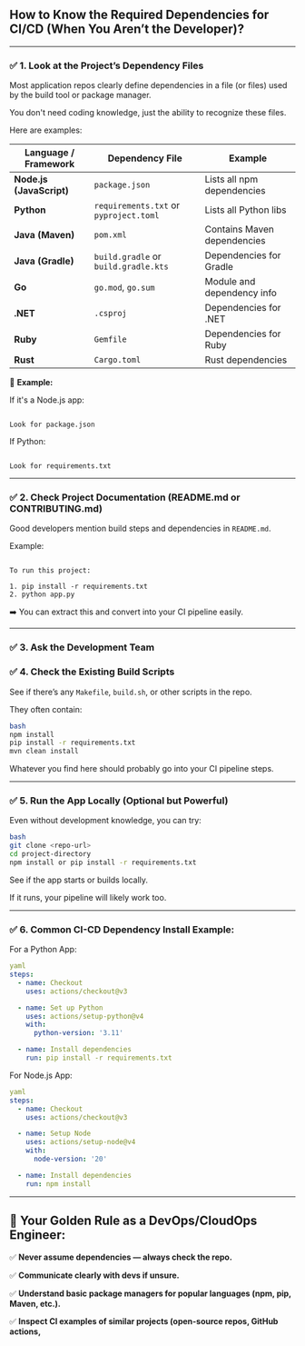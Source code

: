 ## **How to Know the Required Dependencies for CI/CD (When You Aren’t the Developer)?**

---

### ✅ 1. **Look at the Project’s Dependency Files**

Most application repos clearly define dependencies in a file (or files) used by the build tool or package manager.

You don't need coding knowledge, just the ability to recognize these files.

Here are examples:

| Language / Framework | Dependency File | Example |
| --- | --- | --- |
| **Node.js (JavaScript)** | `package.json` | Lists all npm dependencies |
| **Python** | `requirements.txt` or `pyproject.toml` | Lists all Python libs |
| **Java (Maven)** | `pom.xml` | Contains Maven dependencies |
| **Java (Gradle)** | `build.gradle` or `build.gradle.kts` | Dependencies for Gradle |
| **Go** | `go.mod`, `go.sum` | Module and dependency info |
| **.NET** | `.csproj` | Dependencies for .NET |
| **Ruby** | `Gemfile` | Dependencies for Ruby |
| **Rust** | `Cargo.toml` | Rust dependencies |

📌 **Example:**

If it's a Node.js app:

```

Look for package.json

```

If Python:

```

Look for requirements.txt

```

---

### ✅ 2. **Check Project Documentation (README.md or CONTRIBUTING.md)**

Good developers mention build steps and dependencies in `README.md`.

Example:

```

To run this project:

1. pip install -r requirements.txt
2. python app.py

```

➡️ You can extract this and convert into your CI pipeline easily.

---

### ✅ 3. **Ask the Development Team**


### ✅ 4. **Check the Existing Build Scripts**

See if there’s any `Makefile`, `build.sh`, or other scripts in the repo.

They often contain:

```bash
bash
npm install
pip install -r requirements.txt
mvn clean install

```

Whatever you find here should probably go into your CI pipeline steps.

---

### ✅ 5. **Run the App Locally (Optional but Powerful)**

Even without development knowledge, you can try:

```bash
bash
git clone <repo-url>
cd project-directory
npm install or pip install -r requirements.txt

```

See if the app starts or builds locally.

If it runs, your pipeline will likely work too.

---

### ✅ 6. **Common CI-CD Dependency Install Example:**

For a Python App:

```yaml
yaml
steps:
  - name: Checkout
    uses: actions/checkout@v3

  - name: Set up Python
    uses: actions/setup-python@v4
    with:
      python-version: '3.11'

  - name: Install dependencies
    run: pip install -r requirements.txt

```

For Node.js App:

```yaml
yaml
steps:
  - name: Checkout
    uses: actions/checkout@v3

  - name: Setup Node
    uses: actions/setup-node@v4
    with:
      node-version: '20'

  - name: Install dependencies
    run: npm install

```

---

## 🎯 **Your Golden Rule as a DevOps/CloudOps Engineer:**

✅ **Never assume dependencies — always check the repo.**

✅ **Communicate clearly with devs if unsure.**

✅ **Understand basic package managers for popular languages (npm, pip, Maven, etc.).**

✅ **Inspect CI examples of similar projects (open-source repos, GitHub actions,**